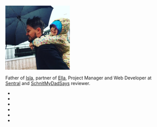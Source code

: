 ![](/images/brendan/brendan_murty.jpg)

Father of [Isla](http://i.murty.io/), partner of [Ella](http://ellacondon.com/),
Project Manager and Web Developer at [Sentral](http://sentral.com.au/) and
[SchnitMyDadSays](http://schnitmydadsays.com/) reviewer.

<ul class="listing social">
  <li>
    <a href="mailto:b@murty.io" title="Send me an email at b@murty.io">
      <span class="fa fa-envelope" aria-hidden="true"></span>
    </a>
  </li>
  <li>
    <a href="https://github.com/brendanmurty" title="View my code on GitHub">
      <span class="fa fa-github" aria-hidden="true"></span>
    </a>
  </li>
  <li>
    <a href="https://twitter.com/brendanmurty" title="View my Twitter profile">
      <span class="fa fa-twitter" aria-hidden="true"></span>
    </a>
  </li>
  <li>
    <a href="https://au.linkedin.com/in/brendanmurty" title="Connect with me on LinkedIn">
      <span class="fa fa-linkedin-square" aria-hidden="true"></span>
    </a>
  </li>
  <li>
    <a href="https://instagram.com/brendan.murty" title="View my Instagram posts">
      <span class="fa fa-instagram" aria-hidden="true"></span>
    </a>
  </li>
  <li>
    <a href="http://steamcommunity.com/id/brendanmurty" title="Join me in a game on Steam">
      <span class="fa fa-steam-square" aria-hidden="true"></span>
    </a>
  </li>
</ul>
